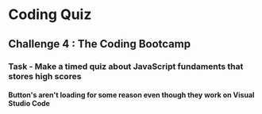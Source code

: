 # Coding Quiz

## Challenge 4 : The Coding Bootcamp

### Task - Make a timed quiz about JavaScript fundaments that stores high scores

#### Button's aren't loading for some reason even though they work on Visual Studio Code